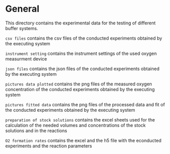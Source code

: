 # General

This directory contains the experimental data for the testing of different buffer systems.

`csv files` contains the csv files of the conducted experiments obtained by the executing system

`instrument setting` contains the instrument settings of the used oxygen measurment device

`json files` contains the json files of the conducted experiments obtained by the executing system

`pictures data plotted` contains the png files of the measured oxygen concentration of the conducted experiments obtained by the executing system

`pictures fitted data` contains the png files of the processed data and fit of the conducted experiments obtained by the executing system

`preparation of stock solutions` contains the excel sheets used for the calculation of the needed volumes and concentrations of the stock solutions and in the reactions

`O2 formation rates` contains the excel and the h5 file with the econducted experiments and the reaction parameters